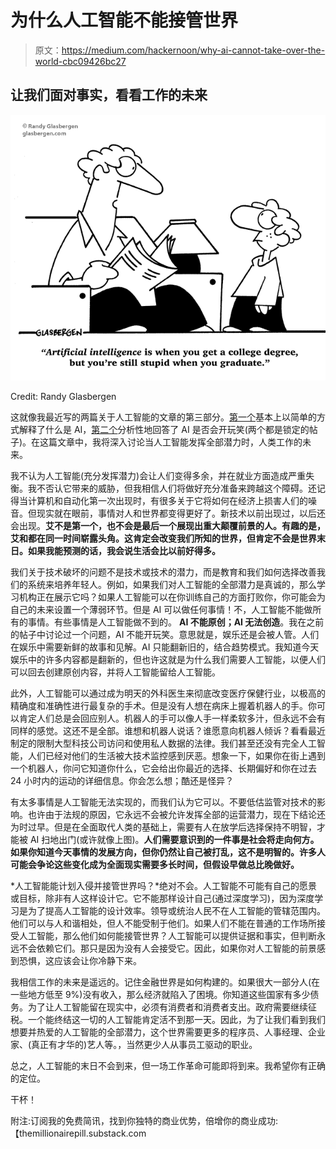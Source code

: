 # 为什么人工智能不能接管世界

> 原文：<https://medium.com/hackernoon/why-ai-cannot-take-over-the-world-cbc09426bc27>

## 让我们面对事实，看看工作的未来

![](img/f1a07958e752ae44cae67dd08e153992.png)

Credit: Randy Glasbergen

这就像我最近写的两篇关于人工智能的文章的第三部分。[第一个](/@davidolarinoye/artificial-intelligence-for-non-tech-people-aca87c405b6e)基本上以简单的方式解释了什么是 AI，[第二个](/@davidolarinoye/will-ai-ever-be-able-to-make-a-joke-808a656b53a6)分析性地回答了 AI 是否会开玩笑(两个都是锁定的帖子)。在这篇文章中，我将深入讨论当人工智能发挥全部潜力时，人类工作的未来。

我不认为人工智能(充分发挥潜力)会让人们变得多余，并在就业方面造成严重失衡。我不否认它带来的威胁，但我相信人们将做好充分准备来跨越这个障碍。还记得当计算机和自动化第一次出现时，有很多关于它将如何在经济上损害人们的噪音。但现实就在眼前，事情对人和世界都变得更好了。新技术以前出现过，以后还会出现。**艾不是第一个，也不会是最后一个展现出重大颠覆前景的人。有趣的是，艾和都在同一时间崭露头角。这肯定会改变我们所知的世界，但肯定不会是世界末日。如果我能预测的话，我会说生活会比以前好得多。**

我们关于技术破坏的问题不是技术或技术的潜力，而是教育和我们如何选择改善我们的系统来培养年轻人。例如，如果我们对人工智能的全部潜力是真诚的，那么学习机构正在展示它吗？如果人工智能可以在你训练自己的方面打败你，你可能会为自己的未来设置一个薄弱环节。但是 AI 可以做任何事情！不，人工智能不能做所有的事情。有些事情是人工智能做不到的。 **AI 不能原创；AI 无法创造**。我在之前的帖子中讨论过一个问题，AI 不能开玩笑。意思就是，娱乐还是会被人管。人们在娱乐中需要新鲜的故事和见解。AI 只能翻新旧的，结合趋势模式。我知道今天娱乐中的许多内容都是翻新的，但也许这就是为什么我们需要人工智能，以便人们可以回去创建原创内容，并将人工智能留给人工智能。

此外，人工智能可以通过成为明天的外科医生来彻底改变医疗保健行业，以极高的精确度和准确性进行最复杂的手术。但是没有人想在病床上握着机器人的手。你可以肯定人们总是会回应别人。机器人的手可以像人手一样柔软多汁，但永远不会有同样的感觉。这还不是全部。谁想和机器人说话？谁愿意向机器人倾诉？看看最近制定的限制大型科技公司访问和使用私人数据的法律。我们甚至还没有完全人工智能，人们已经对他们的生活被大技术监控感到厌恶。想象一下，如果你在街上遇到一个机器人，你问它知道你什么，它会给出你最近的选择、长期偏好和你在过去 24 小时内的运动的详细信息。你会怎么想；酷还是怪异？

有太多事情是人工智能无法实现的，而我们认为它可以。不要低估监管对技术的影响。也许由于法规的原因，它永远不会被允许发挥全部的运营潜力，现在下结论还为时过早。但是在全面取代人类的基础上，需要有人在放学后选择保持不明智，才能被 AI 扫地出门(或许就像上图)。**人们需要意识到的一件事是社会将走向何方。如果你知道今天事情的发展方向，但你仍然让自己被打乱，这不是明智的。许多人可能会争论这些变化成为全面现实需要多长时间，但假设早做总比晚做好。**

*人工智能能计划入侵并接管世界吗？*绝对不会。人工智能不可能有自己的愿景或目标，除非有人这样设计它。它不能那样设计自己(通过深度学习)，因为深度学习是为了提高人工智能的设计效率。领导或统治人民不在人工智能的管辖范围内。他们可以与人和谐相处，但人不能受制于他们。如果人们不能在普通的工作场所接受人工智能，那么他们如何能接管世界？人工智能可以提供证据和事实，但判断永远不会依赖它们。那只是因为没有人会接受它。因此，如果你对人工智能的前景感到恐惧，这应该会让你冷静下来。

我相信工作的未来是遥远的。记住金融世界是如何构建的。如果很大一部分人(在一些地方低至 9%)没有收入，那么经济就陷入了困境。你知道这些国家有多少债务。为了让人工智能留在现实中，必须有消费者和消费者支出。政府需要继续征税。一个能终结这一切的人工智能肯定活不到那一天。因此，为了让我们看到我们想要并热爱的人工智能的全部潜力，这个世界需要更多的程序员、人事经理、企业家、(真正有才华的)艺人等。，当然更少人从事员工驱动的职业。

总之，人工智能的末日不会到来，但一场工作革命可能即将到来。我希望你有正确的定位。

干杯！

附注:订阅我的免费简讯，找到你独特的商业优势，倍增你的商业成功:【themillionairepill.substack.com 